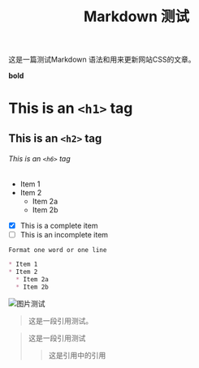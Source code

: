 ﻿---
title: Markdown 测试
category: 技术
layout: post
---

这是一篇测试Markdown 语法和用来更新网站CSS的文章。

**bold**

# This is an `<h1>` tag

## This is an `<h2>` tag

###### This is an `<h6>` tag

* Item 1
* Item 2
  * Item 2a
  * Item 2b
  
  
- [x] This is a complete item
- [ ] This is an incomplete item

`Format one word or one line`

```markdown
* Item 1
* Item 2
  * Item 2a
  * Item 2b
```

![图片测试](https://adultimg.com/images/2018/05/03/45047821.jpg)

> 这是一段引用测试。

> 这是一段引用测试
>> 这是引用中的引用
